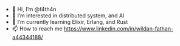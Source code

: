 - 👋 Hi, I’m @f4th4n
- 👀 I’m interested in distributed system, and AI
- 🌱 I’m currently learning Elixir, Erlang, and Rust
- 📫 How to reach me https://www.linkedin.com/in/wildan-fathan-a44344188/

<!---
f4th4n/f4th4n is a ✨ special ✨ repository because its `README.md` (this file) appears on your GitHub profile.
You can click the Preview link to take a look at your changes.
--->
